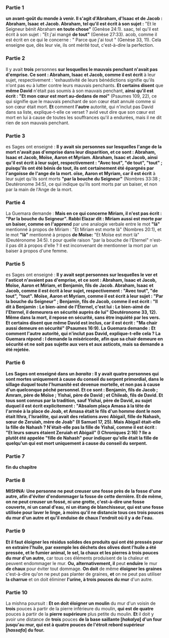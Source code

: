 ### Partie 1
<b>un avant-goût du monde à venir. Il s'agit d'Abraham, d'Isaac et de Jacob : Abraham, Isaac et Jacob. Abraham, tel qu'il est écrit à son sujet :</b> "Et le Seigneur bénit Abraham <b>en toute chose"</b> (Genèse 24:1). saac, tel qu'il est écrit à son sujet :</b> "Et j'ai mangé <b>de tout"</b> (Genèse 27:33). acob, comme il est écrit en ce qui le concerne : " Parce que j'ai tout " (Genèse 33, 11). Cela enseigne que, dès leur vie, ils ont mérité tout, c'est-à-dire la perfection.

### Partie 2
Il y avait <b>trois</b> personnes <b>sur lesquelles le mauvais penchant n'avait pas d'emprise. Ce sont : Abraham, Isaac et Jacob, comme il est écrit</b> à leur sujet, respectivement : 'exhaustivité de leurs bénédictions signifie qu'ils n'ont pas eu à lutter contre leurs mauvais penchants. <b>Et certains disent</b> que <b>même David</b> n'était pas soumis à son mauvais penchant, <b>ainsi qu'il est écrit : "Et mon cœur est mort au-dedans de moi"</b> (Psaumes 109, 22), ce qui signifie que le mauvais penchant de son cœur était annulé comme si son cœur était mort. <b>Et</b> comment <b>l'autre</b> autorité, qui n'inclut pas David dans sa liste, explique-t-elle ce verset ? avid veut dire que son cœur est mort en lui à cause de toutes les souffrances qu'il a endurées, mais il ne dit rien de son mauvais penchant.

### Partie 3
es Sages ont enseigné : <b>Il y avait <b>six</b> personnes <b>sur lesquelles l'ange de la mort n'avait pas d'emprise</b> dans leur disparition, <b>et ce sont : Abraham, Isaac et Jacob, Moïse, Aaron et Myriam. Abraham, Isaac et Jacob, ainsi qu'il est écrit</b> à leur sujet, respectivement : <b>"Avec tout", "de tout", "tout" ; </b> puisqu'ils ont été bénis de tout, ils ont certainement été épargnés par l'angoisse de l'ange de la mort. oïse, Aaron et Myriam, car il est écrit</b> à leur sujet</b> qu'ils sont morts <b>"par la bouche du Seigneur"</b> (Nombres 33:38 ; Deutéronome 34:5), ce qui indique qu'ils sont morts par un baiser, et non par la main de l'Ange de la mort.

### Partie 4
La Guemara demande : <b>Mais en ce qui concerne Miriam, il n'est pas écrit : "Par la bouche du Seigneur". Rabbi Elazar dit : Miriam aussi est morte par un baiser, comme on l'apprend</b> par une analogie verbale entre le mot <b>"là"</b> mentionné à propos de Miriam : "Et Miriam est morte là" (Nombres 20:1), et le mot <b>"là"</b> mentionné à propos <b>de Moïse:</b> "Et Moïse est mort là" (Deutéronome 34:5). t pour quelle raison "par la bouche de l'Eternel" n'est-il pas dit à propos d'elle ? Il est inconvenant de mentionner la mort par un baiser à propos d'une femme.

### Partie 5
es Sages ont enseigné : <b>Il y avait <b>sept</b> personnes <b>sur lesquelles le ver et l'asticot n'avaient pas d'emprise, et ce sont : Abraham, Isaac et Jacob, Moïse, Aaron et Miriam, et Benjamin, fils de Jacob. Abraham, Isaac et Jacob, comme il est écrit à leur sujet, </b> respectivement : <b>"Avec tout", "de tout", "tout". Moïse, Aaron et Myriam, comme il est écrit à leur sujet : "Par la bouche du Seigneur" ; Benjamin, fils de Jacob, comme il est écrit : "Il dit à Benjamin : Le bien-aimé de l'Éternel, c'est lui : Le bien-aimé de l'Eternel, il demeurera en sécurité auprès de lui" (Deutéronome 33, 12). Même dans la mort, il repose en sécurité, sans être inquiété par les vers. <b>Et certains disent</b> que <b>même David</b> est inclus, <b>car il est écrit : "Ma chair aussi demeure en sécurité"</b> (Psaumes 16:9). La Guemara demande : <b>Et</b> comment l'autre autorité, qui n'inclut pas David, explique-t-elle cela ? La Guemara répond : l demande la miséricorde, afin que sa chair demeure en sécurité et ne soit pas sujette aux vers et aux asticots, mais sa demande a été rejetée.

### Partie 6
<b>Les Sages ont enseigné</b> dans un <i>baraita</i> : Il y avait <b>quatre</b> personnes <b>qui sont mortes</b> uniquement <b>à cause du conseil du</b> <b>serpent primordial,</b> dans le sillage duquel toute l'humanité est devenue mortelle, et non pas à cause d'un quelconque péché personnel. <b>Et ce sont : Benjamin, fils de Jacob ; Amram, père de Moïse ; Yishai, père de David ; et Chileab, fils de David. Et tous sont connus par la tradition, sauf Yishai, père de David, au sujet duquel</b> il est écrit explicitement : "Absalom plaça Amasa à la tête de l'armée à la place de Joab, et Amasa était le fils d'un homme dont le nom était Ithra, l'Israélite, qui avait des relations avec Abigaïl, fille de Nahash, sœur de Zeruiah, mère de Joab"</b> (II Samuel 17, 25). <b>Mais Abigaïl était-elle</b> <b>la fille de Nahash ? N'était-elle pas la fille de Yishaï, comme il est écrit : "Et leurs sœurs étaient Zeruiah et Abigail"</b> (I Chroniques 2:16) ? lle a plutôt été appelée "fille de Nahash" pour indiquer qu'elle était la fille de quelqu'un qui est mort uniquement à cause du conseil du serpent.

### Partie 7
fin du chapitre

### Partie 8
<strong>MISHNA:</strong> <b>Une personne ne peut creuser une fosse près de la fosse d'une autre,</b> afin d'éviter d'endommager la fosse de cette dernière. <b>Et</b> de même, on ne <b>peut</b> creuser <b>un fossé, ni une grotte,</b> c'est-à-dire une fosse couverte, <b>ni un canal d'eau, ni un étang de blanchisseur,</b> qui est une fosse utilisée pour laver le linge, <b>à moins qu'il ne distancie</b> tous ces <b>trois pouces du mur d'un autre et qu'il enduise de chaux</b> l'endroit où il y a de l'eau.

### Partie 9
<b>Et il faut éloigner les résidus solides</b> des produits qui ont été pressés pour en extraire l'huile, par exemple les déchets des olives dont l'huile a été pressée, <b>et</b> le fumier animal, le sel, la chaux et les pierres à trois pouces du mur d'un autre,</b> car tous ces éléments produisent de la chaleur et peuvent endommager le mur. <b>Ou, alternativement, il</b> peut <b>enduire</b> le mur <b>de chaux</b> pour éviter tout dommage. <b>On doit</b> de même <b>éloigner les graines</b> c'est-à-dire qu'on ne peut pas planter de graines, <b>et</b> on ne peut pas utiliser <b>la charrue</b> et</b> on doit éliminer <b>l'urine, à trois pouces du mur</b> d'un autre.

### Partie 10
La mishna poursuit : <b>Et on doit éloigner un moulin</b> du mur d'un voisin de <b>trois</b> pouces à partir de la pierre inférieure</b> du moulin, <b>qui est de quatre</b> pouces à partir de la <b>pierre supérieure</b> plus petite du moulin. <b>Et</b> il doit y avoir une distance de <b>trois</b> pouces <b>de la <b>base saillante [<i>hakalya</i>]</b> d'un <b>four</b> jusqu'au mur, <b>qui est à quatre</b> pouces <b>de l'étroit <b>rebord supérieur [<i>hassafa</i>]</b> du four.